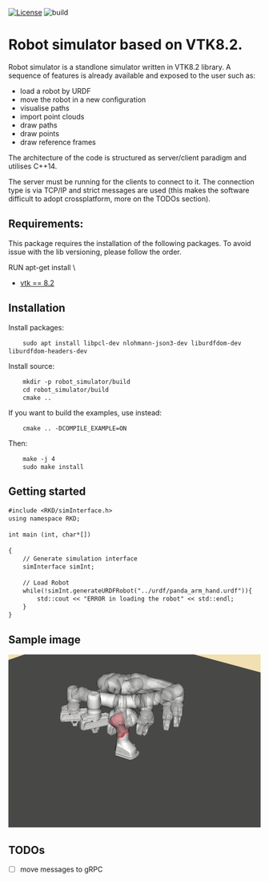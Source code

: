 [![License](https://img.shields.io/badge/License-BSD_3--Clause-blue.svg)](https://opensource.org/licenses/BSD-3-Clause)
![build](https://github.com/pardi/robot_simulator/actions/workflows/build.yml/badge.svg?event=push)

# Robot simulator based on VTK8.2.

Robot simulator is a standlone simulator written in VTK8.2 library. A sequence of features is already available and exposed to the user such as: 
- load a robot by URDF
- move the robot in a new configuration
- visualise paths
- import point clouds
- draw paths
- draw points
- draw reference frames

The architecture of the code is structured as server/client paradigm and utilises C++14.

The server must be running for the clients to connect to it. The connection type is via TCP/IP and strict messages are used (this makes the software difficult to adopt crossplatform, more on the TODOs section). 


## Requirements: 
This package requires the installation of the following packages. To avoid issue with the lib versioning, please follow 
the order.

RUN apt-get install \


- [vtk == 8.2](https://github.com/pardi/VTK/tree/release/vtk_8.2.0)


## Installation
Install packages:

```
    sudo apt install libpcl-dev nlohmann-json3-dev liburdfdom-dev liburdfdom-headers-dev
```
Install source:
```
    mkdir -p robot_simulator/build
    cd robot_simulator/build
    cmake ..
```

If you want to build the examples, use instead:
    
```
    cmake .. -DCOMPILE_EXAMPLE=ON
```

Then:
```
    make -j 4
    sudo make install
```


## Getting started
```
#include <RKD/simInterface.h>
using namespace RKD;

int main (int, char*[])

{
    // Generate simulation interface
    simInterface simInt;

    // Load Robot
    while(!simInt.generateURDFRobot("../urdf/panda_arm_hand.urdf")){
        std::cout << "ERROR in loading the robot" << std::endl;
    }
}

```
## Sample image

![](https://github.com/pardi/robot_simulator/blob/master/images/panda_movement.gif)

## TODOs
- [ ] move messages to gRPC

